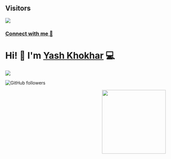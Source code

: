 <!-- # 💫 About Me:
🔭 I’m currently working on Flutter<br>👯 I’m looking to collaborate on Android Projects<br>🌱 I’m currently learning Python<br>💬 Ask me about Java/DSA -->

## Visitors
[![](https://visitcount.itsvg.in/api?id=yashkhokhar28&icon=6&color=12)](https://visitcount.itsvg.in)

### [Connect with me 💬](https://bio.link/yashk28) 


# Hi! 👋 I'm [Yash Khokhar](https://github.com/yashkhokhar28) 💻


![](https://komarev.com/ghpvc/?username=yashkhokhar28&style=plastic&color=green)

![GitHub followers](https://img.shields.io/github/followers/yashkhokhar28?label=Github&style=social)

<div align="center">
<img src="https://media3.giphy.com/media/qgQUggAC3Pfv687qPC/giphy.gif" align="right" height="200" width="200" />
</div>

